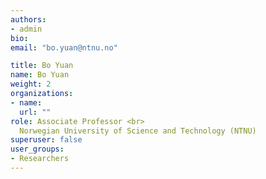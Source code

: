 ```yaml
---
authors:
- admin
bio: 
email: "bo.yuan@ntnu.no"

title: Bo Yuan
name: Bo Yuan
weight: 2
organizations:
- name: 
  url: ""
role: Associate Professor <br> 
  Norwegian University of Science and Technology (NTNU)
superuser: false
user_groups:
- Researchers
---
```



